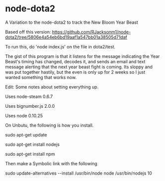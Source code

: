 # node-dota2
A Variation to the node-dota2 to track the New Bloom Year Beast 

Based off this version:
https://github.com/RJacksonm1/node-dota2/tree/5806e4a54eb6bd19aaf1a547bb01a38505d71daf

To run this, do 'node index.js' on the file in dota2/test. 

The gist of this program is that it listens for the message indicating the Year Beast's timing has changed, decodes it, and sends an email and text message alerting that the next year beast fight is coming. Its sloppy and was put together hastily, but the even is only up for 2 weeks so I just wanted something that works now. 


Edit: Some notes about setting everything up.

Uses node-steam 0.6.7

Uses bignumber.js 2.0.0

Uses node 0.10.25

On Unbutu, the following is how you install.

sudo apt-get update

sudo apt-get install nodejs

sudo apt-get install npm


Then make a Symbolic link with the following

sudo update-alternatives --install /usr/bin/node node /usr/bin/nodejs 10
